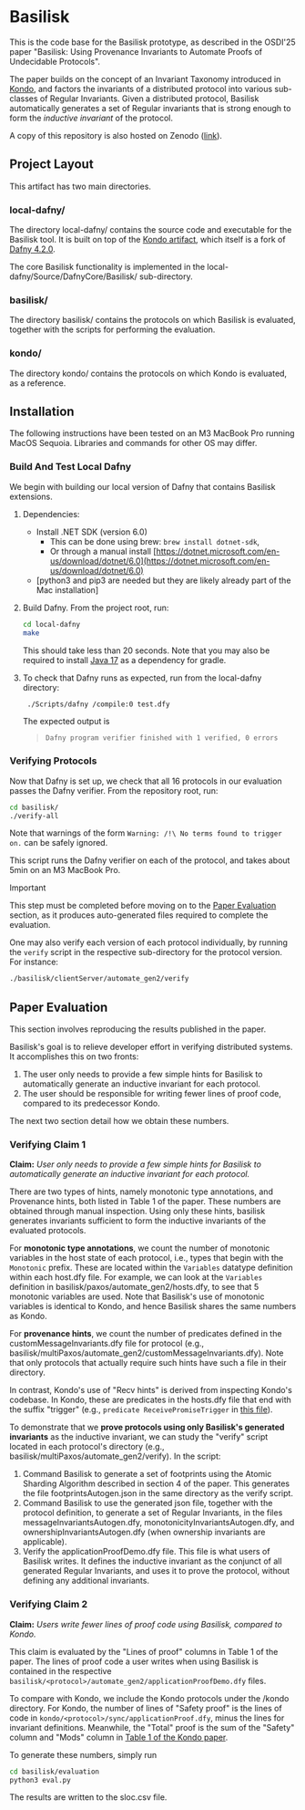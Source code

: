 # Basilisk

This is the code base for the Basilisk prototype, as described in the OSDI'25 paper
"Basilisk: Using Provenance Invariants to Automate Proofs of Undecidable Protocols".

The paper builds on the concept of an Invariant Taxonomy introduced in [Kondo](https://www.usenix.org/conference/osdi24/presentation/zhang-nuda), and factors the invariants of a distributed protocol into various sub-classes of Regular Invariants. Given a distributed protocol, Basilisk automatically generates a set of Regular invariants that is strong enough to form the *inductive invariant* of the protocol.

A copy of this repository is also hosted on Zenodo ([link](https://doi.org/10.5281/zenodo.15392829)).

## Project Layout

This artifact has two main directories.

### local-dafny/

The directory local-dafny/ contains the source code and executable for the Basilisk tool. It is built on top of the [Kondo artifact](https://github.com/GLaDOS-Michigan/Kondo), which itself is a fork of
[Dafny 4.2.0](https://github.com/dafny-lang/dafny/releases/tag/v4.2.0).

The core Basilisk functionality is implemented in the local-dafny/Source/DafnyCore/Basilisk/ sub-directory.

### basilisk/

The directory basilisk/ contains the protocols on which Basilisk is evaluated, together with the scripts for performing the evaluation.

### kondo/

The directory kondo/ contains the protocols on which Kondo is evaluated, as a reference.

## Installation

The following instructions have been tested on an M3 MacBook Pro running MacOS Sequoia. Libraries and commands for other OS may differ.

### Build And Test Local Dafny

We begin with building our local version of Dafny that contains Basilisk extensions. 

1. Dependencies:
	* Install .NET SDK (version 6.0)
		* This can be done using brew: `brew install dotnet-sdk`,
		* Or through a manual install [https://dotnet.microsoft.com/en-us/download/dotnet/6.0](https://dotnet.microsoft.com/en-us/download/dotnet/6.0)
	* [python3 and pip3 are needed but they are likely already part of the Mac installation]
2. Build Dafny. From the project root, run:

	```bash
	cd local-dafny
	make
	```
	This should take less than 20 seconds.
	Note that you may also be required to install [Java 17](https://www.oracle.com/java/technologies/javase/jdk17-archive-downloads.html) as a dependency for gradle.
3. To check that Dafny runs as expected, run from the local-dafny directory:

	```bash
	 ./Scripts/dafny /compile:0 test.dfy
	```
	The expected output is
	> `Dafny program verifier finished with 1 verified, 0 errors`
	
### Verifying Protocols

Now that Dafny is set up, we check that all 16 protocols in our evaluation passes the Dafny verifier. From the repository root, run:

```bash
cd basilisk/
./verify-all 
```

Note that warnings of the form `Warning: /!\ No terms found to trigger on.` can be safely ignored.

This script runs the Dafny verifier on each of the protocol, and takes about 5min on an M3 MacBook Pro.

> [!IMPORTANT]  
> This step must be completed before moving on to the [Paper Evaluation](#paper-evaluation) section, as it produces auto-generated files required to complete the evaluation.

One may also verify each version of each protocol individually, by running the `verify` script in the respective sub-directory for the protocol version. For instance:

```bash
./basilisk/clientServer/automate_gen2/verify
```

## Paper Evaluation

This section involves reproducing the results published in the paper.

Basilisk's goal is to relieve developer effort in verifying distributed systems. It accomplishes this on two fronts:

1. The user only needs to provide a few simple hints for Basilisk to automatically generate an inductive invariant for each protocol.
2. The user should be responsible for writing fewer lines of proof code, compared to its predecessor Kondo.

The next two section detail how we obtain these numbers.

### Verifying Claim 1

**Claim:** *User only needs to provide a few simple hints for Basilisk to automatically generate an inductive invariant for each protocol.*

There are two types of hints, namely monotonic type annotations, and Provenance hints, both listed in Table 1 of the paper. These numbers are obtained through manual inspection.
Using only these hints, basilisk generates invariants sufficient to form the inductive invariants of the evaluated protocols.

For **monotonic type annotations**, we count the number of monotonic variables in the host state of each protocol, i.e., types that begin with the `Monotonic` prefix.
These are located within the `Variables` datatype definition within each host.dfy file.
For example, we can look at the `Variables` definition in basilisk/paxos/automate_gen2/hosts.dfy, to see that 5 monotonic variables are used.
Note that Basilisk's use of monotonic variables is identical to Kondo, and hence Basilisk shares the same numbers as Kondo.

For **provenance hints**, we count the number of predicates defined in the customMessageInvariants.dfy file for protocol (e.g., basilisk/multiPaxos/automate_gen2/customMessageInvariants.dfy).
Note that only protocols that actually require such hints have such a file in their directory.

In contrast, Kondo's use of "Recv hints" is derived from inspecting Kondo's codebase.
In Kondo, these are predicates in the hosts.dfy file that end with the suffix "trigger" (e.g., `predicate ReceivePromiseTrigger` in [this file](https://github.com/GLaDOS-Michigan/Kondo/blob/main/kondoPrototypes/paxos/hosts.dfy)).

To demonstrate that we **prove protocols using only Basilisk's generated invariants** as the inductive invariant, we can study the "verify" script located in each protocol's directory (e.g., basilisk/multiPaxos/automate_gen2/verify). In the script:

1. Command Basilisk to generate a set of footprints using the Atomic Sharding Algorithm described in section 4 of the paper. This generates the file footprintsAutogen.json in the same directory as the verify script.
2. Command Basilisk to use the generated json file, together with the protocol definition, to generate a set of Regular Invariants, in the files messageInvariantsAutogen.dfy, monotonicityInvariantsAutogen.dfy, and ownershipInvariantsAutogen.dfy (when ownership invariants are applicable).
3. Verify the applicationProofDemo.dfy file. This file is what users of Basilisk writes. It defines the inductive invariant as the conjunct of all generated Regular Invariants, and uses it to prove the protocol, without defining any additional invariants.

### Verifying Claim 2

**Claim:** *Users write fewer lines of proof code using Basilisk, compared to Kondo.*

This claim is evaluated by the "Lines of proof" columns in Table 1 of the paper.
The lines of proof code a user writes when using Basilisk is contained in the respective `basilisk/<protocol>/automate_gen2/applicationProofDemo.dfy` files.

To compare with Kondo, we include the Kondo protocols under the /kondo directory. For Kondo, the number of lines of "Safety proof" is the lines of code in `kondo/<protocol>/sync/applicationProof.dfy`, minus the lines for invariant definitions. Meanwhile, the "Total" proof is the sum of the "Safety" column and "Mods" column in [Table 1 of the Kondo paper](https://www.usenix.org/system/files/osdi24-zhang-nuda.pdf).

To generate these numbers, simply run

```bash
cd basilisk/evaluation
python3 eval.py
```

The results are written to the sloc.csv file.
